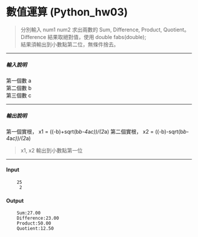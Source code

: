 # 數值運算 (Python_hw03)


>分別輸入 num1 num2 求出兩數的 Sum, Difference, Product, Quotient。
>Difference 結果取絕對值，使用 double fabs(double);  
>結果須輸出到小數點第二位，無條件捨去。 

----------- 
##### 輸入說明 

第一個數 a  
第二個數 b  
第三個數 c 

--------------- 
##### 輸出說明 

第一個實根， x1 = ((-b)+sqrt(b*b-4*a*c))/(2*a) 
第二個實根， x2 = ((-b)-sqrt(b*b-4*a*c))/(2*a) 

> x1, x2 輸出到小數點第一位 

--------------- 
#### Input 
        25  
         2

#### Output
        Sum:27.00  
        Difference:23.00  
        Product:50.00  
        Quotient:12.50  